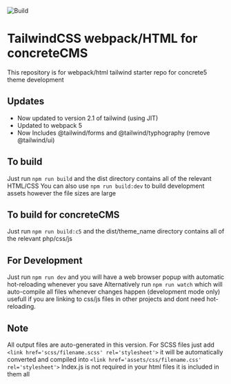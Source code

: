 ![Build](https://github.com/concrete5cojp/tailwind-example/workflows/Build/badge.svg)

# TailwindCSS webpack/HTML for concreteCMS

This repository is for webpack/html tailwind starter repo for concrete5 theme development

## Updates

- Now updated to version 2.1 of tailwind (using JIT)
- Updated to webpack 5
- Now Includes @tailwind/forms and @tailwind/typhography (remove @tailwind/ui)

## To build

Just run `npm run build` and the dist directory contains all of the relevant HTML/CSS
You can also use `npm run build:dev` to build development assets however the file sizes are large

## To build for concreteCMS

Just run `npm run build:c5` and the dist/theme_name directory contains all of the relevant php/css/js

## For Development

Just run `npm run dev` and you will have a web browser popup with automatic hot-reloading whenever you save
Alternatively run `npm run watch` which will auto-compile all files whenever changes happen (development mode only) usefull if you are linking to css/js files in other projects and dont need hot-reloading.

## Note

All output files are auto-generated in this version.
For SCSS files just add `<link href='scss/filename.scss' rel='stylesheet'>` it will be automatically converted and compiled into `<link href='assets/css/filename.css' rel='stylesheet'>`
Index.js is not required in your html files it is included in them all
